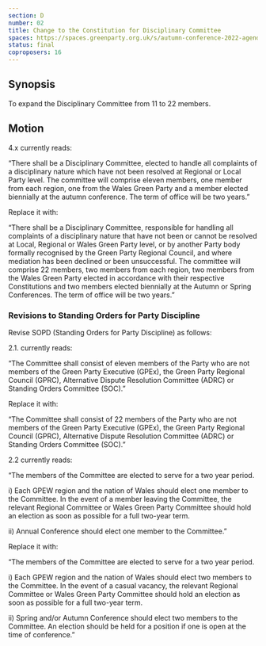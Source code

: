 ```yaml
---
section: D
number: 02
title: Change to the Constitution for Disciplinary Committee
spaces: https://spaces.greenparty.org.uk/s/autumn-conference-2022-agenda-forum/?contentId=100520
status: final
coproposers: 16
---
```

## Synopsis
To expand the Disciplinary Committee from 11 to 22 members.

## Motion
4.x currently reads:

“There shall be a Disciplinary Committee, elected to handle all complaints of a disciplinary nature which have not been resolved at Regional or Local Party level. The committee will comprise eleven members, one member from each region, one from the Wales Green Party and a member elected biennially at the autumn conference. The term of office will be two years.”

Replace it with:

“There shall be a Disciplinary Committee, responsible for handling all complaints of a disciplinary nature that have not been or cannot be resolved at Local, Regional or Wales Green Party level, or by another Party body formally recognised by the Green Party Regional Council, and where mediation has been declined or been unsuccessful. The committee will comprise 22 members, two members from each region, two members from the Wales Green Party elected in accordance with their respective Constitutions and two members elected biennially at the Autumn or Spring Conferences. The term of office will be two years.”

### Revisions to Standing Orders for Party Discipline

Revise SOPD (Standing Orders for Party Discipline) as follows:

2.1. currently reads:

“The Committee shall consist of eleven members of the Party who are not members of the Green Party Executive (GPEx), the Green Party Regional Council (GPRC), Alternative Dispute Resolution Committee (ADRC) or Standing Orders Committee (SOC).”

Replace it with:

“The Committee shall consist of 22 members of the Party who are not members of the Green Party Executive (GPEx), the Green Party Regional Council (GPRC), Alternative Dispute Resolution Committee (ADRC) or Standing Orders Committee (SOC).”

2.2 currently reads:

“The members of the Committee are elected to serve for a two year period.

i) Each GPEW region and the nation of Wales should elect one member to the Committee. In the event of a member leaving the Committee, the relevant Regional Committee or Wales Green Party Committee should hold an election as soon as possible for a full two-year term.

ii) Annual Conference should elect one member to the Committee.”

Replace it with:

“The members of the Committee are elected to serve for a two year period.

i) Each GPEW region and the nation of Wales should elect two members to the Committee.  In the event of a casual vacancy, the relevant Regional Committee or Wales Green Party Committee should hold an election as soon as possible for a full two-year term.

ii) Spring and/or Autumn Conference should elect two members to the Committee. An election should be held for a position if one is open at the time of conference.”

